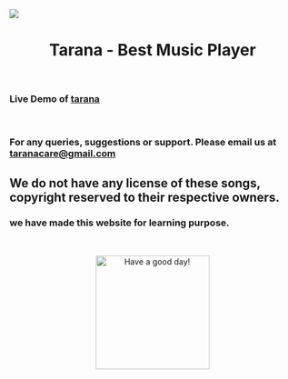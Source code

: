 <a href="https://www.singlebucks.live"><img align="center" src="https://raw.githubusercontent.com/singlebucks/tarana/master/images/1.Tarana_page-view.png"></a>


<h1 align="center"> Tarana - Best Music Player </h1>

<br>

### Live Demo of [tarana](https://www.singlebucks.live/tarana)

<br/>



### For any queries, suggestions or support. Please email us at [taranacare@gmail.com](mailto:taranacare@gmail.com)

## We do not have any license of these songs, copyright reserved to their respective owners.

### we have made this website for learning purpose.

<br>
<p align="center">
<a href="https://github.com/Nihal-Priyadarshi"><img alt="Have a good day!" src="https://media.giphy.com/media/WQOFQXuVEZ90MtDdsx/giphy.gif" width="200px"></a>
</p>
